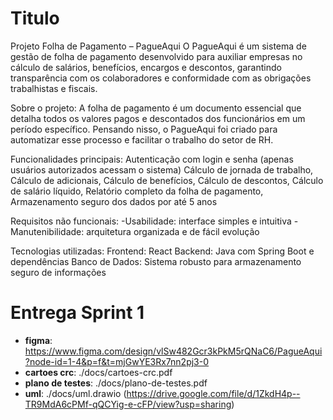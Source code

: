 # Titulo
Projeto Folha de Pagamento – PagueAqui
O PagueAqui é um sistema de gestão de folha de pagamento desenvolvido para auxiliar empresas no cálculo de salários, benefícios, encargos e descontos, garantindo transparência com os colaboradores e conformidade com as obrigações trabalhistas e fiscais.

Sobre o projeto:
A folha de pagamento é um documento essencial que detalha todos os valores pagos e descontados dos funcionários em um período específico. Pensando nisso, o PagueAqui foi criado para automatizar esse processo e facilitar o trabalho do setor de RH.

Funcionalidades principais:
Autenticação com login e senha (apenas usuários autorizados acessam o sistema)
Cálculo de jornada de trabalho,
Cálculo de adicionais,
Cálculo de benefícios,
Cálculo de descontos,
Cálculo de salário líquido,
Relatório completo da folha de pagamento,
Armazenamento seguro dos dados por até 5 anos

Requisitos não funcionais:
-Usabilidade: interface simples e intuitiva
-Manutenibilidade: arquitetura organizada e de fácil evolução

Tecnologias utilizadas:
Frontend: React
Backend: Java com Spring Boot e dependências
Banco de Dados: Sistema robusto para armazenamento seguro de informações

# Entrega Sprint 1

- **figma**: https://www.figma.com/design/vlSw482Gcr3kPkM5rQNaC6/PagueAqui?node-id=1-4&p=f&t=mjGwYE3Rx7nn2pj3-0
- **cartoes crc**: ./docs/cartoes-crc.pdf
- **plano de testes**: ./docs/plano-de-testes.pdf
- **uml**: ./docs/uml.drawio (https://drive.google.com/file/d/1ZkdH4p--TR9MdA6cPMf-qQCYig-e-cFP/view?usp=sharing)